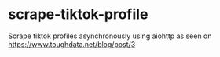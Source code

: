 # scrape-tiktok-profile
Scrape tiktok profiles asynchronously using aiohttp as seen on https://www.toughdata.net/blog/post/3
